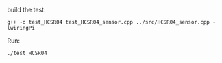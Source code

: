 build the test:
```
g++ -o test_HCSR04 test_HCSR04_sensor.cpp ../src/HCSR04_sensor.cpp -lwiringPi
```
Run:
```
./test_HCSR04
```